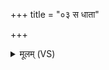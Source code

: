 +++
title = "०३ स धाता"

+++
<details><summary>मूलम् (VS)</summary>

स धा॒ता स वि॑ध॒र्ता स वा॒युर्नभ॒ उच्छ्रि॑तम् ॥
</details>